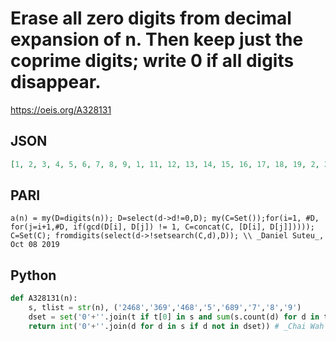 # Erase all zero digits from decimal expansion of n\. Then keep just the coprime digits; write 0 if all digits disappear\.
https://oeis.org/A328131
## JSON
```JSON
[1, 2, 3, 4, 5, 6, 7, 8, 9, 1, 11, 12, 13, 14, 15, 16, 17, 18, 19, 2, 21, 0, 23, 0, 25, 0, 27, 0, 29, 3, 31, 32, 0, 34, 35, 0, 37, 38, 0, 4, 41, 0, 43, 0, 45, 0, 47, 0, 49, 5, 51, 52, 53, 54, 0, 56, 57, 58, 59, 6, 61, 0, 0, 0, 65, 0, 67, 0, 0, 7, 71, 72, 73, 74, 75, 76]
```
## PARI
```PARI
a(n) = my(D=digits(n)); D=select(d->d!=0,D); my(C=Set());for(i=1, #D, for(j=i+1,#D, if(gcd(D[i], D[j]) != 1, C=concat(C, [D[i], D[j]])))); C=Set(C); fromdigits(select(d->!setsearch(C,d),D)); \\ _Daniel Suteu_, Oct 08 2019
```
## Python
```Python
def A328131(n):
    s, tlist = str(n), ('2468','369','468','5','689','7','8','9')
    dset = set('0'+''.join(t if t[0] in s and sum(s.count(d) for d in t) > 1 else '' for t in tlist))
    return int('0'+''.join(d for d in s if d not in dset)) # _Chai Wah Wu_, Apr 02 2020
```
